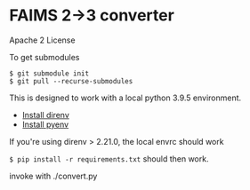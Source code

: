 # FAIMS 2->3 converter

Apache 2 License


To get submodules
```
$ git submodule init
$ git pull --recurse-submodules
```

This is designed to work with a local python 3.9.5 environment.

* [Install direnv](https://direnv.net/docs/installation.html)
* [Install pyenv](https://github.com/pyenv/pyenv#installation)

If you're using direnv > 2.21.0, the local envrc should work

`$ pip install -r requirements.txt` should then work.

invoke with ./convert.py
